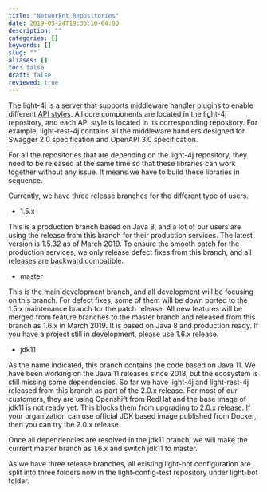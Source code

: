 ```yaml
---
title: "Networknt Repositories"
date: 2019-03-24T19:36:16-04:00
description: ""
categories: []
keywords: []
slug: ""
aliases: []
toc: false
draft: false
reviewed: true
---
```


The light-4j is a server that supports middleware handler plugins to enable different [API styles][]. All core components are located in the light-4j repository, and each API style is located in its corresponding repository. For example, light-rest-4j contains all the middleware handlers designed for Swagger 2.0 specification and OpenAPI 3.0 specification. 

For all the repositories that are depending on the light-4j repository, they need to be released at the same time so that these libraries can work together without any issue. It means we have to build these libraries in sequence. 

Currently, we have three release branches for the different type of users. 

* 1.5.x

This is a production branch based on Java 8, and a lot of our users are using the release from this branch for their production services. The latest version is 1.5.32 as of March 2019. To ensure the smooth patch for the production services, we only release defect fixes from this branch, and all releases are backward compatible. 

* master

This is the main development branch, and all development will be focusing on this branch. For defect fixes, some of them will be down ported to the 1.5.x maintenance branch for the patch release. All new features will be merged from feature branches to the master branch and released from this branch as 1.6.x in March 2019. It is based on Java 8 and production ready. If you have a project still in development, please use 1.6.x release. 

* jdk11

As the name indicated, this branch contains the code based on Java 11. We have been working on the Java 11 releases since 2018, but the ecosystem is still missing some dependencies. So far we have light-4j and light-rest-4j released from this branch as part of the 2.0.x release. For most of our customers, they are using Openshift from RedHat and the base image of jdk11 is not ready yet. This blocks them from upgrading to 2.0.x release. If your organization can use official JDK based image published from Docker, then you can try the 2.0.x release. 


Once all dependencies are resolved in the jdk11 branch, we will make the current master branch as 1.6.x and switch jdk11 to master. 

As we have three release branches, all existing light-bot configuration are split into three folders now in the light-config-test repository under light-bot folder.

[API styles]: /style/
